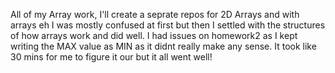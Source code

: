 All of my Array work, I'll create a seprate repos for 2D Arrays and with arrays eh I was mostly confused at first but then I settled with the structures of how arrays work and did well.
I had issues on homework2 as I kept writing the MAX value as MIN as it didnt really make any sense.
It took like 30 mins for me to figure it our but it all went well!
